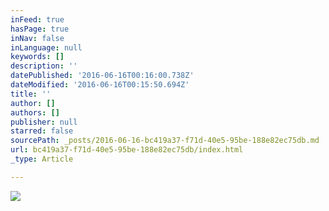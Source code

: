 ```yaml
---
inFeed: true
hasPage: true
inNav: false
inLanguage: null
keywords: []
description: ''
datePublished: '2016-06-16T00:16:00.738Z'
dateModified: '2016-06-16T00:15:50.694Z'
title: ''
author: []
authors: []
publisher: null
starred: false
sourcePath: _posts/2016-06-16-bc419a37-f71d-40e5-95be-188e82ec75db.md
url: bc419a37-f71d-40e5-95be-188e82ec75db/index.html
_type: Article

---
```

![](https://the-grid-user-content.s3-us-west-2.amazonaws.com/693c6b5f-b689-4b96-b899-06b6f071467b.jpg)